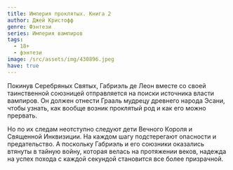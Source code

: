 ```yaml
---
title: Империя проклятых. Книга 2
author: Джей Кристофф
genre: Фэнтези
series: Империя вампиров
tags:
  - 18+
  - фэнтези
image: /src/assets/img/430896.jpeg
have: true
---
```

Покинув Серебряных Святых, Габриэль де Леон вместе со своей таинственной союзницей отправляется на поиски источника власти вампиров. Он должен отнести Грааль мудрецу древнего народа Эсани, чтобы узнать, как вообще возник проклятый род и как его можно прервать.

Но по их следам неотступно следуют дети Вечного Короля и Священной Инквизиции. На каждом шагу подстерегают опасности и предательство. А поскольку Габриэль и его союзники оказались втянуты в тайную войну, которая велась на протяжении веков, надежда на успех похода с каждой секундой становится все более призрачной.
